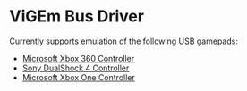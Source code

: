 # ViGEm Bus Driver
Currently supports emulation of the following USB gamepads:
- [Microsoft Xbox 360 Controller](https://en.wikipedia.org/wiki/Xbox_360_controller)
- [Sony DualShock 4 Controller](https://en.wikipedia.org/wiki/DualShock#DualShock_4)
- [Microsoft Xbox One Controller](https://en.wikipedia.org/wiki/Xbox_One_Controller)
